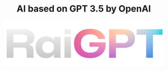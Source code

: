 <h1 align="center">
  AI based on GPT 3.5 by OpenAI
</h1>

<p align="center">
  <img src="raigptlogotype.png">
</p>
